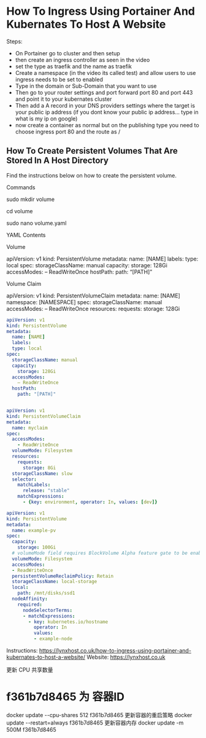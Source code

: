 
# How To Ingress Using Portainer And Kubernates To Host A Website

Steps:

- On Portainer go to cluster and then setup
- then create an ingress controller as seen in the video
- set the type as traefik and the name as traefik
- Create a namespace (in the video its called test) and allow users to use ingress needs to be set to enabled
- Type in the domain or Sub-Domain that you want to use
- Then go to your router settings and port forward port 80 and port 443 and point it to your kubernates cluster
- Then add a A record in your DNS providers settings where the target is your public ip address (if you dont know your public ip address… type in what is my ip on google)
- now create a container as normal but on the publishing type you need to choose ingress port 80 and the route as /

## How To Create Persistent Volumes That Are Stored In A Host Directory

Find the instructions below on how to create the persistent volume.

Commands

sudo mkdir volume

cd volume

sudo nano volume.yaml
   
YAML Contents

Volume

apiVersion: v1
kind: PersistentVolume
metadata:
name: [NAME]
labels:
type: local
spec:
storageClassName: manual
capacity:
storage: 128Gi
accessModes:
– ReadWriteOnce
hostPath:
path: “[PATH]”

Volume Claim

apiVersion: v1
kind: PersistentVolumeClaim
metadata:
name: [NAME]
namespace: [NAMESPACE]
spec:
storageClassName: manual
accessModes:
– ReadWriteOnce
resources:
requests:
storage: 128Gi


```yaml
apiVersion: v1
kind: PersistentVolume
metadata:
  name: [NAME]
  labels:
  type: local
spec:
  storageClassName: manual
  capacity:
    storage: 128Gi
  accessModes:
    – ReadWriteOnce
  hostPath:
    path: "[PATH]"
```

```yaml

apiVersion: v1
kind: PersistentVolumeClaim
metadata:
  name: myclaim
spec:
  accessModes:
    - ReadWriteOnce
  volumeMode: Filesystem
  resources:
    requests:
      storage: 8Gi
  storageClassName: slow
  selector:
    matchLabels:
      release: "stable"
    matchExpressions:
      - {key: environment, operator: In, values: [dev]}
```

```yaml
apiVersion: v1
kind: PersistentVolume
metadata:
  name: example-pv
spec:
  capacity:
    storage: 100Gi
  # volumeMode field requires BlockVolume Alpha feature gate to be enabled.
  volumeMode: Filesystem
  accessModes:
  - ReadWriteOnce
  persistentVolumeReclaimPolicy: Retain
  storageClassName: local-storage
  local:
    path: /mnt/disks/ssd1
  nodeAffinity:
    required:
      nodeSelectorTerms:
      - matchExpressions:
        - key: kubernetes.io/hostname
          operator: In
          values:
          - example-node
```


Instructions: https://lynxhost.co.uk/how-to-ingress-using-portainer-and-kubernates-to-host-a-website/
Website: https://lynxhost.co.uk

更新 CPU 共享数量
# f361b7d8465 为 容器ID
docker update --cpu-shares 512 f361b7d8465
更新容器的重启策略
docker update --restart=always f361b7d8465
更新容器内存
docker update -m 500M f361b7d8465
